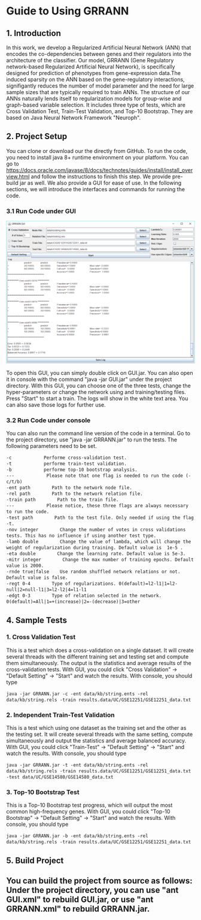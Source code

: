 <h1>Guide to Using GRRANN</h1>
<h2>1. Introduction</h2>

<p>In this work, we develop a Regularized Artificial Neural Network (ANN) that encodes the co-dependencies between genes and their regulators into the architecture of the classifier. Our model, GRRANN (Gene Regulatory network-based Regularized Artificial Neural Network), is specifically designed for prediction of phenotypes from gene-expression data.The induced sparsity on the ANN based on the gene-regulatory interactions, signifigantly reduces the number of model parameter and the need for large sample sizes that are typically required to train ANNs. The structure of our ANNs naturally lends itself to regularization models for group-wise and graph-based variable selection. It includes three type of tests, which are Cross Validation Test, Train-Test Validation, and Top-10 Bootstrap. They are based on Java Neural Network Framework "Neuroph". </p>

<h2>2. Project Setup</h2>

<p>You can clone or download our the directly from GitHub. To run the code, you need to install java 8+ runtime environment on your platform. You can go to <a href="https://docs.oracle.com/javase/8/docs/technotes/guides/install/install_overview.html">https://docs.oracle.com/javase/8/docs/technotes/guides/install/install_overview.html</a> and follow the instructions to finish this step. We provide pre-build jar as well. We also provide a GUI for ease of use.  In the following sections, we will introduce the interfaces and commands for running the code.</p>

<h3>3.1 Run Code under GUI</h3>

![Alt text](GUI.png?raw=true "GUI Screencut")
<p>To open this GUI, you can simply double click on GUI.jar. You can also open it in console with the command "java -jar GUI.jar" under the project directory. With this GUI, you can choose one of the three tests, change the hyper-parameters or change the network using and training/testing files. Press "Start" to start a train. The logs will show in the white text area. You can also save those logs for further use.</p>

<h3>3.2 Run Code under console</h3>

<p>You can also run the command line version of the code in a terminal. Go to the project directory, use "java -jar GRRANN.jar" to run the tests. The following parameters need to be set.</p>
<pre><code>-c            Performe cross-validation test.
-t            performe train-test validation.
-b            performe top-10 bootstrap analysis.
---            Please note that one flag is needed to run the code (-c/t/b)
-ent path        Path to the network node file.
-rel path        Path to the network relation file.
-train path        Path to the train file.
---            Please notice, these three flags are always necessary to run the code.
-test path        Path to the test file. Only needed if using the flag -t.
-nov integer        Change the number of votes in cross validations tests. This has no influence if using another test type.
-lamb double        Change the value of lambda, which will change the weight of regularization during training. Default value is  1e-5 .
-eta double        Change the learning rate. Default value is 5e-3.
-mitr integer        Change the max number of training epochs. Default value is 2000.
-rnde true|false    Use random shuffled network relations or not. Default value is false.
-regt 0-4        Type of regularizations. 0(default)=l2-l1|1=l2-null|2=null-l1|3=l2-l2|4=l1-l1
-edgt 0-3        Type of relation selected in the network. 0(default)=All|1=+(increase)|2=-(decrease)|3=other 
</code></pre>

<h2>4. Sample Tests</h2>
<h3>1. Cross Validation Test</h3>

<p>This is a test which does a cross-validation on a single dataset. It will create several threads with the different training set and testing set and compute them simultaneously. The output is the statistics and average results of the cross-validation tests. With GUI, you could click "Cross Validation" -&gt; "Default Setting" -&gt; "Start" and watch the results. With console, you should type</p>
<pre><code>java -jar GRRANN.jar -c -ent data/kb/string.ents -rel data/kb/string.rels -train results.data/UC/GSE12251/GSE12251_data.txt
</code></pre>

<h3>2. Independent Train-Test Validation</h3>
<p>This is a test which using one dataset as the training set and the other as the testing set. It will create several threads with the same setting, compute simultaneously and output the statistics and average balanced accuracy. With GUI, you could click "Train-Test" -&gt; "Default Setting" -&gt; "Start" and watch the results. With console, you should type</p>
<pre><code>java -jar GRRANN.jar -t -ent data/kb/string.ents -rel data/kb/string.rels -train results.data/UC/GSE12251/GSE12251_data.txt -test data/UC/GSE14580/GSE14580_data.txt
</code></pre>

<h3>3. Top-10 Bootstrap Test</h3>
<p>This is a Top-10 Bootstrap test progress, which will output the most common high-frequency genes. With GUI, you could click "Top-10 Bootstrap" -&gt; "Default Setting" -&gt; "Start" and watch the results. With console, you should type</p>
<pre><code>java -jar GRRANN.jar -b -ent data/kb/string.ents -rel data/kb/string.rels -train results.data/UC/GSE12251/GSE12251_data.txt
</code></pre>

<h2>5. Build Project<h2>

<p>You can build the project from source as follows: Under the project directory, you can use "ant GUI.xml" to rebuild GUI.jar, or use "ant GRRANN.xml" to rebuild GRRANN.jar.</p>